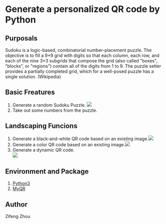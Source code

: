 Generate a personalized QR code by Python
====

Purposals
----
Sudoku is a logic-based, combinatorial number-placement puzzle. The objective is to fill a 9×9 grid with digits so that each column, each row, and each of the nine 3×3 subgrids that compose the grid (also called "boxes", "blocks", or "regions") contain all of the digits from 1 to 9. The puzzle setter provides a partially completed grid, which for a well-posed puzzle has a single solution. (Wikipedia)


Basic Freatures
---
1. Generate a random Sudoku Puzzle. ![](https://upload.wikimedia.org/wikipedia/commons/thumb/f/ff/Sudoku-by-L2G-20050714.svg/250px-Sudoku-by-L2G-20050714.svg.png)<br>
2. Take out some numbers from the puzzle.<br>

Landscaping Funcions
---
1. Generate a black-and-white QR code based on an existing image.![](https://github.com/sylnsfar/qrcode/blob/master/example/qrs1.jpg?raw=true)<br>
2. Generate a color QR code based on an existing image.![](https://github.com/sylnsfar/qrcode/blob/master/example/qrs2.jpg?raw=true)<br>
3. Generate a dynamic QR code.<br>
![](https://github.com/sylnsfar/qrcode/blob/master/example/zootopia_qrcode.gif?raw=true)<br>

Environment and Package
----
1. [Python3](https://www.python.org/downloads/release/python-372/)<br>
2. [MyQR](https://pypi.org/project/MyQR/)<br>

Author
---
Zifeng Zhou
